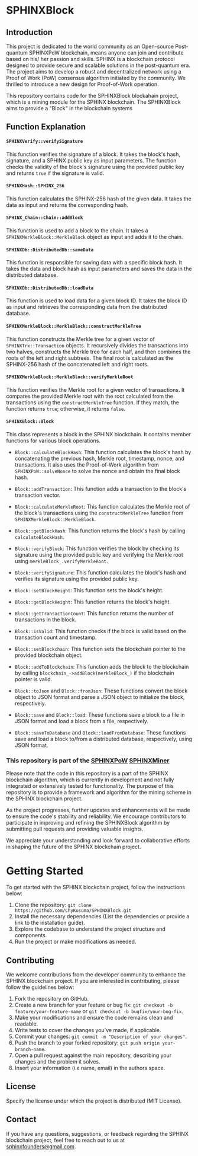 # SPHINXBlock

## Introduction

This project is dedicated to the world community as an Open-source Post-quantum SPHINXPoW blockchain, means anyone can join and contribute based on his/ her passion and skills. SPHINX is a blockchain protocol designed to provide secure and scalable solutions in the post-quantum era. The project aims to develop a robust and decentralized network using a Proof of Work (PoW) consensus algorithm initiated by the community. We thrilled to introduce a new design for Proof-of-Work operation.

This repository contains code for the SPHINXBlock blockahain project, which is a mining module for the SPHINX blockchain. The SPHINXBlock aims to provide a "Block" in the blockchain systems


## Function Explanation

#### `SPHINXVerify::verifySignature`

This function verifies the signature of a block. It takes the block's hash, signature, and a SPHINX public key as input parameters. The function checks the validity of the block's signature using the provided public key and returns `true` if the signature is valid.

#### `SPHINXHash::SPHINX_256`

This function calculates the SPHINX-256 hash of the given data. It takes the data as input and returns the corresponding hash.

#### `SPHINX_Chain::Chain::addBlock`

This function is used to add a block to the chain. It takes a `SPHINXMerkleBlock::MerkleBlock` object as input and adds it to the chain.

#### `SPHINXDb::DistributedDb::saveData`

This function is responsible for saving data with a specific block hash. It takes the data and block hash as input parameters and saves the data in the distributed database.

#### `SPHINXDb::DistributedDb::loadData`

This function is used to load data for a given block ID. It takes the block ID as input and retrieves the corresponding data from the distributed database.

#### `SPHINXMerkleBlock::MerkleBlock::constructMerkleTree`

This function constructs the Merkle tree for a given vector of `SPHINXTrx::Transaction` objects. It recursively divides the transactions into two halves, constructs the Merkle tree for each half, and then combines the roots of the left and right subtrees. The final root is calculated as the SPHINX-256 hash of the concatenated left and right roots.

#### `SPHINXMerkleBlock::MerkleBlock::verifyMerkleRoot`

This function verifies the Merkle root for a given vector of transactions. It compares the provided Merkle root with the root calculated from the transactions using the `constructMerkleTree` function. If they match, the function returns `true`; otherwise, it returns `false`.

#### `SPHINXBlock::Block`

This class represents a block in the SPHINX blockchain. It contains member functions for various block operations.

- `Block::calculateBlockHash`: This function calculates the block's hash by concatenating the previous hash, Merkle root, timestamp, nonce, and transactions. It also uses the Proof-of-Work algorithm from `SPHINXPoW::solveNonce` to solve the nonce and obtain the final block hash.

- `Block::addTransaction`: This function adds a transaction to the block's transaction vector.

- `Block::calculateMerkleRoot`: This function calculates the Merkle root of the block's transactions using the `constructMerkleTree` function from `SPHINXMerkleBlock::MerkleBlock`.

- `Block::getBlockHash`: This function returns the block's hash by calling `calculateBlockHash`.

- `Block::verifyBlock`: This function verifies the block by checking its signature using the provided public key and verifying the Merkle root using `merkleBlock_.verifyMerkleRoot`.

- `Block::verifySignature`: This function calculates the block's hash and verifies its signature using the provided public key.

- `Block::setBlockHeight`: This function sets the block's height.

- `Block::getBlockHeight`: This function returns the block's height.

- `Block::getTransactionCount`: This function returns the number of transactions in the block.

- `Block::isValid`: This function checks if the block is valid based on the transaction count and timestamp.

- `Block::setBlockchain`: This function sets the blockchain pointer to the provided blockchain object.

- `Block::addToBlockchain`: This function adds the block to the blockchain by calling `blockchain_->addBlock(merkleBlock_)` if the blockchain pointer is valid.

- `Block::toJson` and `Block::fromJson`: These functions convert the block object to JSON format and parse a JSON object to initialize the block, respectively.

- `Block::save` and `Block::load`: These functions save a block to a file in JSON format and load a block from a file, respectively.

- `Block::saveToDatabase` and `Block::loadFromDatabase`: These functions save and load a block to/from a distributed database, respectively, using JSON format.
  

### This repository is part of the  [SPHINXPoW](https://github.com/SPHINX-HUB-ORG/SPHINXPoW) [SPHINXMiner](https://github.com/SPHINX-HUB-ORG/SPHINXMINER)

Please note that the code in this repository is a part of the SPHINX blockchain algorithm, which is currently in development and not fully integrated or extensively tested for functionality. The purpose of this repository is to provide a framework and algorithm for the mining scheme in the SPHINX blockchain project.

As the project progresses, further updates and enhancements will be made to ensure the code's stability and reliability. We encourage contributors to participate in improving and refining the SPHINXBlock algorithm by submitting pull requests and providing valuable insights.

We appreciate your understanding and look forward to collaborative efforts in shaping the future of the SPHINX blockchain project.

# Getting Started
To get started with the SPHINX blockchain project, follow the instructions below:

1. Clone the repository: `git clone https://github.com/ChyKusuma/SPHINXBlock.git`
2. Install the necessary dependencies (List the dependencies or provide a link to the installation guide).
3. Explore the codebase to understand the project structure and components.
4. Run the project or make modifications as needed.


## Contributing
We welcome contributions from the developer community to enhance the SPHINX blockchain project. If you are interested in contributing, please follow the guidelines below:

1. Fork the repository on GitHub.
2. Create a new branch for your feature or bug fix: `git checkout -b feature/your-feature-name` or `git checkout -b bugfix/your-bug-fix`.
3. Make your modifications and ensure the code remains clean and readable.
4. Write tests to cover the changes you've made, if applicable.
5. Commit your changes: `git commit -m "Description of your changes"`.
6. Push the branch to your forked repository: `git push origin your-branch-name`.
7. Open a pull request against the main repository, describing your changes and the problem it solves.
8. Insert your information (i.e name, email) in the authors space.

## License
Specify the license under which the project is distributed (MIT License).

## Contact
If you have any questions, suggestions, or feedback regarding the SPHINX blockchain project, feel free to reach out to us at [sphinxfounders@gmail.com](mailto:sphinxfounders@gmail.com).
